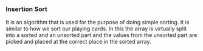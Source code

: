 <h3>Insertion Sort</h3>
It is an algorithm that is used for the purpose of doing simple sorting. It is similar to how we sort our playing cards. In this the array is virtually split into a sorted and an unsorted part and the values from the unsorted part are picked and placed at the correct place in the sorted array.
